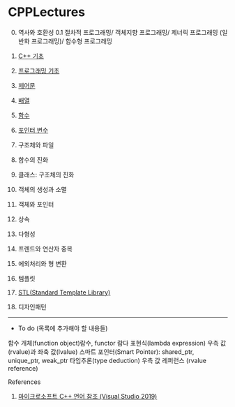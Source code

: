 # CPPLectures

0. 역사와 호환성
0.1 절차적 프로그래밍/ 객체지향 프로그래밍/ 제너릭 프로그래밍 (일반화 프로그래밍)/ 함수형 프로그래밍
1. [C++ 기초](https://github.com/geunkim/CPPLectures/blob/master/C++기초)
2. [프로그래밍 기초](https://github.com/geunkim/CPPLectures/tree/master/BasicProgramming)
3. [제어문](https://github.com/geunkim/CPPLectures/tree/master/Control)
4. [배열](https://github.com/geunkim/CPPLectures/tree/master/Array)
5. [함수](https://github.com/geunkim/CPPLectures/tree/master/function)
6. [포인터 변수](https://github.com/geunkim/CPPLectures/tree/master/Pointer) 
6. 구조체와 파일
7. 함수의 진화
8. 클래스: 구조체의 진화
9. 객체의 생성과 소멸 

9. 객체와 포인터
10. 상속
11. 다형성
12. 프렌드와 연산자 중복
13. 에외처리와 형 변환
14. 템플릿
15. [STL(Standard Template Library)](https://github.com/geunkim/CPPLectures/tree/master/STL)
16. 디자인패턴



-------------------------------
* To do (목록에 추가해야 할 내용들)

함수 개체(function object)람수, functor
람다 표현식(lambda expression)
우측 값(rvalue)과 좌축 값(lvalue)
스마트 포인터(Smart Pointer): shared_ptr, unique_ptr, weak_ptr
타입추론(type deduction)
우측 값 레퍼런스 (rvalue reference)


References

1. [마이크로소프트 C++ 언어 참조 (Visual Studio 2019)](https://docs.microsoft.com/ko-kr/cpp/cpp/cpp-language-reference?view=vs-2019)
